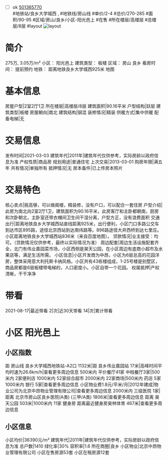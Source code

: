 - [ ] ok [501365770](https://bj.5i5j.com/ershoufang/501365770.html)  
 #地铁站/良乡大学城西 ,  #地铁线/房山线
#单价/2-4 #总价/270-285 #面积/90-95   #区域/房山/良乡/小区-阳光邑上 #在售 #所在楼层/高楼层 #总楼层/8层 #layout 
![layout](http://image2a.5i5j.com/scm/HOUSE_CUSTOMER/b38d6b16a32545a88c7c74fc8e728915.jpg_P5.jpg) 
# 简介 
 275万,  3.05万/m² 
小区： 阳光邑上
建筑类型： 板楼
区域： 房山 良乡
看房时间： 提前预约
地铁： 距离地铁良乡大学城西925米 地图
# 基本信息 
 房屋户型|2室2厅1卫
所在楼层|高楼层/8层
建筑面积|90.16平米
户型结构|跃层
建筑类型|板楼
房屋朝向|南北
建筑结构|钢混
装修情况|精装
供暖方式|集中供暖
配备电梯|无
# 交易信息 
 发布时间|2021-03-03
建筑年代|2011年|建筑年代仅供参考，实际房龄以政府信息为准
产权性质|商品房
规划用途|普通住宅
上次交易|2013-03-01
购房年限|满五年
共有情况|单独所有
抵押情况|无
房本备件|已上传房本照片
# 交易特色 
 核心卖点|挑高够，可以做阁楼，精装修，没有户口，可以配合一套住房
户型介绍|此房为南北向2室2厅1卫，建筑面积为90.16平米，此房客厅和主卧都朝南，厨房和次卧朝北，主卧室还带衣帽间卫生间干湿分离，户型方正，没有浪费面积
交通出行|距离地铁良乡大学城西站直线距离925米，出行便利，小区门口多路公交车到达市区895路，途径北京西站到达南纬路等。896路途径大井西桥到达七里庄。小区距离地铁良乡大学城西站836米（来自百度地图）。
贷款情况|业主接受：均可。（贷款情况仅供参考，最终以实际情况为准）
周边配套|周边生活设施配套齐全，北门有伟业嘉园菜市场，小区西侧是昊天公园，在小区周边有底商小超市及水果店等，满足生活所需。
小区信息|小区开发商为中昂，小区为6层总高的花园洋房，整体采用意大利托斯卡纳风格。小区共有43栋楼组成，1-25号楼是别墅区，商品房都是6层板楼带电梯的，人口密度小。小区自带一个花园。
权属抵押|产权清晰，干干净净
# 带看 
 2021-08-17|最近带看	 2|次|近30天带看	 14|次|累计带看
# 小区 阳光邑上
## 小区指数 
 距 房山线 良乡大学城西地铁站-A2口 1132米|距 良乡伟业嘉园站 17米|高峰时间平均时速为26.6km/h|查看更多周边信息
500米内 平价餐厅41家
中档餐厅3家|500米内 2家便利店
1000米内 52家综合超市
2000米内 22家商场|500米内 药店 5家
1000米内 银行 5家|查看更多周边信息
小区物业费1.8元/平米/月|2012年建成|物业公司为北京中昂物业管理有限公司|查看更多周边信息
2000米内 三级医院 1家|距离 北京市房山区良乡医院(A类) (三甲/A类) 1806米|查看更多周边信息
距离 昊天公园 503米|1000米内 11家 健身房
距离最近健身房昊林体育 467米|查看更多周边信息
## 小区信息 
 小区均价|36390元/m²
建筑年代|2011年|建筑年代仅供参考，实际房龄以政府信息为准
总户数|1410
绿化率|30%
容积率|1.6
所在商圈|良乡
小区物业|北京中昂物业管理有限公司
小区在售房源53套
小区在租房源12套

